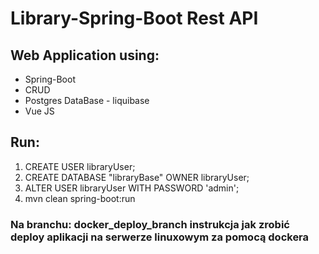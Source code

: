 # Library-Spring-Boot Rest API

## Web Application using:
<ul>
<li>Spring-Boot</li>
<li>CRUD</li>
<li>Postgres DataBase - liquibase</li>
<li>Vue JS</li>
</ul>

## Run:

<ol>
<li>CREATE USER libraryUser;</li>
<li>CREATE DATABASE "libraryBase" OWNER libraryUser;</li>
<li>ALTER USER libraryUser WITH PASSWORD 'admin';</li>
<li>mvn clean spring-boot:run</li>
</ol>


### Na branchu: docker_deploy_branch instrukcja jak zrobić deploy aplikacji na serwerze linuxowym za pomocą dockera

